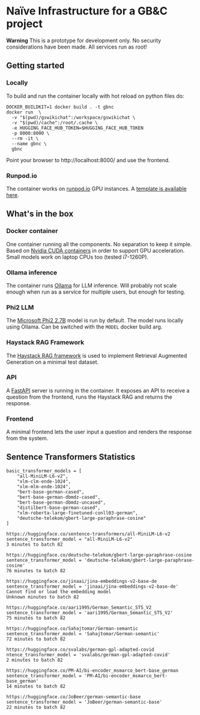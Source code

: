 # Naïve Infrastructure for a GB&C project

**Warning** This is a prototype for development only. No security considerations have been made. All services run as root!

## Getting started

### Locally

To build and run the container locally with hot reload on python files do:
```
DOCKER_BUILDKIT=1 docker build . -t gbnc
docker run  \
  -v "$(pwd)/gswikichat":/workspace/gswikichat \
  -v "$(pwd)/cache":/root/.cache \
  -e HUGGING_FACE_HUB_TOKEN=$HUGGING_FACE_HUB_TOKEN
  -p 8000:8000 \
  --rm -it \
  --name gbnc \
  gbnc
```
Point your browser to http://localhost:8000/ and use the frontend.

### Runpod.io

The container works on [runpod.io](https://www.runpod.io/) GPU instances. A [template is available here](https://runpod.io/gsc?template=0w8z55rf19&ref=yfvyfa0s).

## What's in the box

### Docker container

One container running all the components. No separation to keep it simple. Based on [Nvidia CUDA containers](https://hub.docker.com/r/nvidia/cuda) in order to support GPU acceleration. Small models work on laptop CPUs too (tested i7-1260P).

### Ollama inference

The container runs [Ollama](https://ollama.ai/) for LLM inference. Will probably not scale enough when run as a service for multiple users, but enough for testing.

### Phi2 LLM

The [Microsoft Phi2 2.7B](https://www.microsoft.com/en-us/research/blog/phi-2-the-surprising-power-of-small-language-models/) model is run by default. The model runs locally using Ollama. Can be switched with the `MODEL` docker build arg.

### Haystack RAG Framework

The [Haystack RAG framework](https://haystack.deepset.ai/) is used to implement Retrieval Augmented Generation on a minimal test dataset.

### API

A [FastAPI](https://fastapi.tiangolo.com/) server is running in the container. It exposes an API to receive a question from the frontend, runs the Haystack RAG and returns the response.

### Frontend

A minimal frontend lets the user input a question and renders the response from the system.

## Sentence Transformers Statistics

```
basic_transformer_models = [
    "all-MiniLM-L6-v2",
    "xlm-clm-ende-1024",
    "xlm-mlm-ende-1024",
    "bert-base-german-cased",
    "bert-base-german-dbmdz-cased",
    "bert-base-german-dbmdz-uncased",
    "distilbert-base-german-cased",
    "xlm-roberta-large-finetuned-conll03-german",
    "deutsche-telekom/gbert-large-paraphrase-cosine"
]

https://huggingface.co/sentence-transformers/all-MiniLM-L6-v2
sentence_transformer_model = "all-MiniLM-L6-v2"
3 minutes to batch 82

https://huggingface.co/deutsche-telekom/gbert-large-paraphrase-cosine
sentence_transformer_model = 'deutsche-telekom/gbert-large-paraphrase-cosine'
76 minutes to batch 82

https://huggingface.co/jinaai/jina-embeddings-v2-base-de
sentence_transformer_model = 'jinaai/jina-embeddings-v2-base-de'
Cannot find or load the embedding model
Unknown minutes to batch 82

https://huggingface.co/aari1995/German_Semantic_STS_V2
sentence_transformer_model = 'aari1995/German_Semantic_STS_V2'
75 minutes to batch 82

https://huggingface.co/Sahajtomar/German-semantic
sentence_transformer_model = 'Sahajtomar/German-semantic'
72 minutes to batch 82

https://huggingface.co/svalabs/german-gpl-adapted-covid
ntence_transformer_model = 'svalabs/german-gpl-adapted-covid'
2 minutes to batch 82

https://huggingface.co/PM-AI/bi-encoder_msmarco_bert-base_german
sentence_transformer_model = 'PM-AI/bi-encoder_msmarco_bert-base_german'
14 minutes to batch 82

https://huggingface.co/JoBeer/german-semantic-base
sentence_transformer_model = 'JoBeer/german-semantic-base'
22 minutes to batch 82
```
